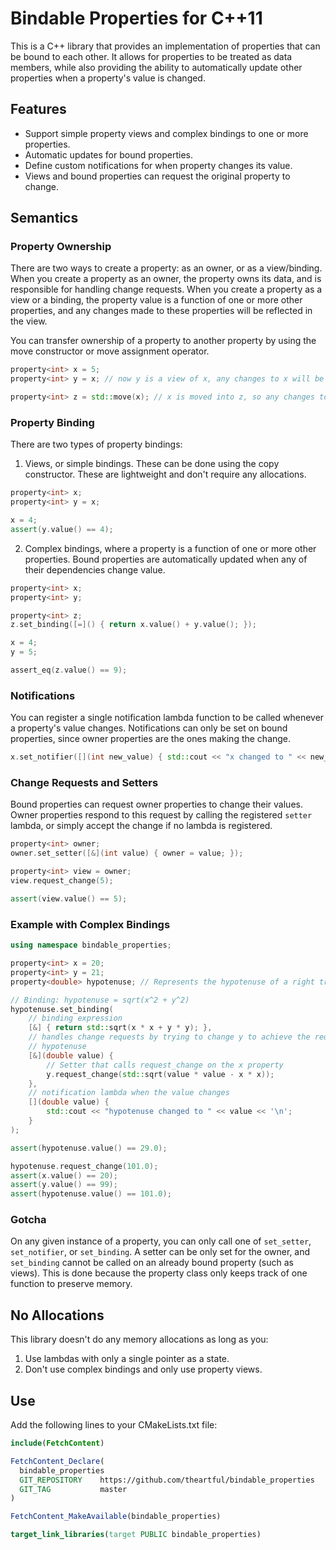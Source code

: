 # Bindable Properties for C++11

This is a C++ library that provides an implementation of properties that can
be bound to each other. It allows for properties to be treated as data members,
while also providing the ability to automatically update other properties when a
property's value is changed.

## Features

- Support simple property views and complex bindings to one or more properties.
- Automatic updates for bound properties.
- Define custom notifications for when property changes its value.
- Views and bound properties can request the original property to change.

## Semantics

### Property Ownership

There are two ways to create a property: as an owner, or as a view/binding. When
you create a property as an owner, the property owns its data, and is responsible
for handling change requests. When you create a property as a view or a binding,
the property value is a function of one or more other properties, and any changes
made to these properties will be reflected in the view.

You can transfer ownership of a property to another property by using the move
constructor or move assignment operator.
```C++
property<int> x = 5;
property<int> y = x; // now y is a view of x, any changes to x will be reflected in y

property<int> z = std::move(x); // x is moved into z, so any changes to z is reflected in y
```

### Property Binding

There are two types of property bindings:
1. Views, or simple bindings. These can be done using the copy constructor.
These are lightweight and don't require any allocations.
```C++
property<int> x;
property<int> y = x;

x = 4;
assert(y.value() == 4);
```

2. Complex bindings, where a property is a function of one or more other properties.
Bound properties are automatically updated when any of their dependencies change
value.
```C++
property<int> x;
property<int> y;

property<int> z;
z.set_binding([=]() { return x.value() + y.value(); });

x = 4;
y = 5;

assert_eq(z.value() == 9);
```


### Notifications

You can register a single notification lambda function to be called whenever a
property's value changes. Notifications can only be set on bound properties,
since owner properties are the ones making the change.
```C++
x.set_notifier([](int new_value) { std::cout << "x changed to " << new_value; });
```


### Change Requests and Setters

Bound properties can request owner properties to change their values. Owner
properties respond to this request by calling the registered `setter` lambda,
or simply accept the change if no lambda is registered.
```C++
property<int> owner;
owner.set_setter([&](int value) { owner = value; });

property<int> view = owner;
view.request_change(5);

assert(view.value() == 5);
```

### Example with Complex Bindings

```C++
using namespace bindable_properties;

property<int> x = 20;
property<int> y = 21;
property<double> hypotenuse; // Represents the hypotenuse of a right triangle

// Binding: hypotenuse = sqrt(x^2 + y^2)
hypotenuse.set_binding(
    // binding expression
    [&] { return std::sqrt(x * x + y * y); },
    // handles change requests by trying to change y to achieve the requested
    // hypotenuse
    [&](double value) {
        // Setter that calls request_change on the x property
        y.request_change(std::sqrt(value * value - x * x));
    },
    // notification lambda when the value changes
    [](double value) {
        std::cout << "hypotenuse changed to " << value << '\n';
    }
);

assert(hypotenuse.value() == 29.0);

hypotenuse.request_change(101.0);
assert(x.value() == 20);
assert(y.value() == 99);
assert(hypotenuse.value() == 101.0);
```

### Gotcha

On any given instance of a property, you can only call one of `set_setter`,
`set_notifier`, or `set_binding`. A setter can be only set for the owner, and
`set_binding` cannot be called on an already bound property (such as views).
This is done because the property class only keeps track of one function to
preserve memory.

## No Allocations

This library doesn't do any memory allocations as long as you:
1. Use lambdas with only a single pointer as a state.
2. Don't use complex bindings and only use property views.

## Use

Add the following lines to your CMakeLists.txt file:
```cmake
include(FetchContent)

FetchContent_Declare(
  bindable_properties
  GIT_REPOSITORY    https://github.com/theartful/bindable_properties
  GIT_TAG           master
)

FetchContent_MakeAvailable(bindable_properties)

target_link_libraries(target PUBLIC bindable_properties)
```

